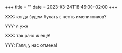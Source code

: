 +++
title = ""
date = 2023-03-24T18:46:00+02:00
+++

XXX: когда будем бухать в честь именинников?

YYY: я уже 

XXX: так рано ж ещё! 

YYY: Галя, у нас отмена!


